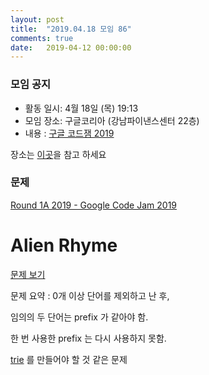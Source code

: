 ```yaml
---
layout: post
title:  "2019.04.18 모임 86"
comments: true
date:   2019-04-12 00:00:00
---
```


### 모임 공지

- 활동 일시: 4월 18일 (목) 19:13
- 모임 장소: 구글코리아 (강남파이낸스센터 22층)
- 내용 : [구글 코드잼 2019](https://codingcompetitions.withgoogle.com/codejam/)

장소는 [이곳](https://place.map.daum.net/11584927)을 참고 하세요

### 문제

[Round 1A 2019 - Google Code Jam 2019](https://codingcompetitions.withgoogle.com/codejam/round/0000000000051635)


# Alien Rhyme

[문제 보기](https://codingcompetitions.withgoogle.com/codejam/round/0000000000051635/0000000000104e05)

문제 요약 : 0개 이상 단어를 제외하고 난 후, 

임의의 두 단어는 prefix 가 같아야 함.

한 번 사용한 prefix 는 다시 사용하지 못함.


[trie](https://en.wikipedia.org/wiki/Trie) 를 만들어야 할 것 같은 문제
